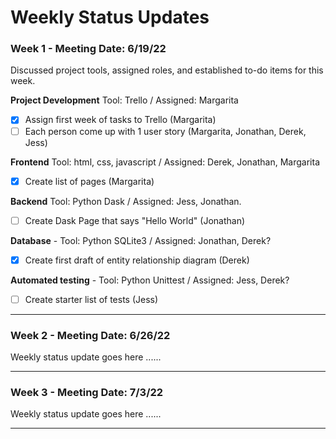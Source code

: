 # Weekly Status Updates

### Week 1 - Meeting Date: 6/19/22
Discussed project tools, assigned roles, and established to-do items for this week.

**Project Development** Tool: Trello / Assigned: Margarita
- [x] Assign first week of tasks to Trello (Margarita)
- [ ] Each person come up with 1 user story (Margarita, Jonathan, Derek, Jess)

**Frontend** Tool: html, css, javascript / Assigned: Derek, Jonathan, Margarita
- [x] Create list of pages (Margarita)

**Backend** Tool: Python Dask / Assigned: Jess, Jonathan.
- [ ] Create Dask Page that says "Hello World" (Jonathan)

**Database** - Tool: Python SQLite3 / Assigned: Jonathan, Derek?
- [x] Create first draft of entity relationship diagram (Derek)

**Automated testing** - Tool: Python Unittest / Assigned: Jess, Derek? 
- [ ] Create starter list of tests (Jess)


---
### Week 2 - Meeting Date: 6/26/22

Weekly status update goes here ......

---

### Week 3 - Meeting Date: 7/3/22

Weekly status update goes here ......

---
